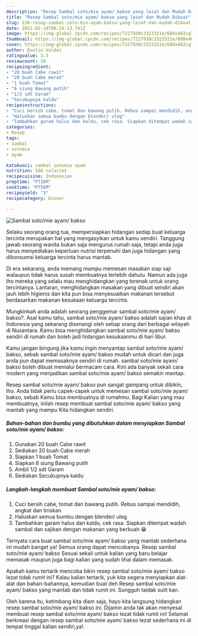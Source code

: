 ```yaml
---
description: "Resep Sambal soto/mie ayam/ bakso yang lezat dan Mudah Dibuat"
title: "Resep Sambal soto/mie ayam/ bakso yang lezat dan Mudah Dibuat"
slug: 136-resep-sambal-soto-mie-ayam-bakso-yang-lezat-dan-mudah-dibuat
date: 2021-02-14T06:24:13.741Z
image: https://img-global.cpcdn.com/recipes/7227930c3323321e/680x482cq70/sambal-sotomie-ayam-bakso-foto-resep-utama.jpg
thumbnail: https://img-global.cpcdn.com/recipes/7227930c3323321e/680x482cq70/sambal-sotomie-ayam-bakso-foto-resep-utama.jpg
cover: https://img-global.cpcdn.com/recipes/7227930c3323321e/680x482cq70/sambal-sotomie-ayam-bakso-foto-resep-utama.jpg
author: Dustin Valdez
ratingvalue: 3.3
reviewcount: 10
recipeingredient:
- "20 buah Cabe rawit"
- "20 buah Cabe merah"
- "1 buah Tomat"
- "6 siung Bawang putih"
- "1/2 sdt Garam"
- "Secukupnya kaldu"
recipeinstructions:
- "Cuci bersih cabe, tomat dan bawang putih. Rebus sampai mendidih, angkat dan tiriskan"
- "Haluskan semua bumbu dengan blender/ uleg"
- "Tambahkan garam halus dan kaldu, cek rasa. Siapkan ditempat wadah sambal dan sajikan dengan makanan yang berkuah 😁"
categories:
- Resep
tags:
- sambal
- sotomie
- ayam

katakunci: sambal sotomie ayam 
nutrition: 168 calories
recipecuisine: Indonesian
preptime: "PT16M"
cooktime: "PT56M"
recipeyield: "3"
recipecategory: Dinner

---
```



![Sambal soto/mie ayam/ bakso](https://img-global.cpcdn.com/recipes/7227930c3323321e/680x482cq70/sambal-sotomie-ayam-bakso-foto-resep-utama.jpg)

Selaku seorang orang tua, mempersiapkan hidangan sedap buat keluarga tercinta merupakan hal yang mengasyikan untuk kamu sendiri. Tanggung jawab seorang  wanita bukan saja mengurus rumah saja, tetapi anda juga harus menyediakan keperluan nutrisi terpenuhi dan juga hidangan yang dikonsumsi keluarga tercinta harus mantab.

Di era  sekarang, anda memang mampu memesan masakan siap saji walaupun tidak harus susah membuatnya terlebih dahulu. Namun ada juga lho mereka yang selalu mau menghidangkan yang terenak untuk orang tercintanya. Lantaran, menghidangkan masakan yang dibuat sendiri akan jauh lebih higienis dan kita pun bisa menyesuaikan makanan tersebut berdasarkan makanan kesukaan keluarga tercinta. 



Mungkinkah anda adalah seorang penggemar sambal soto/mie ayam/ bakso?. Asal kamu tahu, sambal soto/mie ayam/ bakso adalah sajian khas di Indonesia yang sekarang disenangi oleh setiap orang dari berbagai wilayah di Nusantara. Kamu bisa menghidangkan sambal soto/mie ayam/ bakso sendiri di rumah dan boleh jadi hidangan kesukaanmu di hari libur.

Kamu jangan bingung jika kamu ingin menyantap sambal soto/mie ayam/ bakso, sebab sambal soto/mie ayam/ bakso mudah untuk dicari dan juga anda pun dapat memasaknya sendiri di rumah. sambal soto/mie ayam/ bakso boleh dibuat memalui bermacam cara. Kini ada banyak sekali cara modern yang menjadikan sambal soto/mie ayam/ bakso semakin mantap.

Resep sambal soto/mie ayam/ bakso pun sangat gampang untuk dibikin, lho. Anda tidak perlu capek-capek untuk memesan sambal soto/mie ayam/ bakso, sebab Kamu bisa membuatnya di rumahmu. Bagi Kalian yang mau membuatnya, inilah resep membuat sambal soto/mie ayam/ bakso yang mantab yang mampu Kita hidangkan sendiri.

<!--inarticleads1-->

##### Bahan-bahan dan bumbu yang dibutuhkan dalam menyiapkan Sambal soto/mie ayam/ bakso:

1. Gunakan 20 buah Cabe rawit
1. Sediakan 20 buah Cabe merah
1. Siapkan 1 buah Tomat
1. Siapkan 6 siung Bawang putih
1. Ambil 1/2 sdt Garam
1. Sediakan Secukupnya kaldu




<!--inarticleads2-->

##### Langkah-langkah membuat Sambal soto/mie ayam/ bakso:

1. Cuci bersih cabe, tomat dan bawang putih. Rebus sampai mendidih, angkat dan tiriskan
1. Haluskan semua bumbu dengan blender/ uleg
1. Tambahkan garam halus dan kaldu, cek rasa. Siapkan ditempat wadah sambal dan sajikan dengan makanan yang berkuah 😁




Ternyata cara buat sambal soto/mie ayam/ bakso yang mantab sederhana ini mudah banget ya! Semua orang dapat mencobanya. Resep sambal soto/mie ayam/ bakso Sesuai sekali untuk kalian yang baru belajar memasak maupun juga bagi kalian yang sudah lihai dalam memasak.

Apakah kamu tertarik mencoba bikin resep sambal soto/mie ayam/ bakso lezat tidak rumit ini? Kalau kalian tertarik, yuk kita segera menyiapkan alat-alat dan bahan-bahannya, kemudian buat deh Resep sambal soto/mie ayam/ bakso yang mantab dan tidak rumit ini. Sungguh taidak sulit kan. 

Oleh karena itu, ketimbang kita diam saja, hayo kita langsung hidangkan resep sambal soto/mie ayam/ bakso ini. Dijamin anda tak akan menyesal membuat resep sambal soto/mie ayam/ bakso lezat tidak rumit ini! Selamat berkreasi dengan resep sambal soto/mie ayam/ bakso lezat sederhana ini di tempat tinggal kalian sendiri,ya!.

